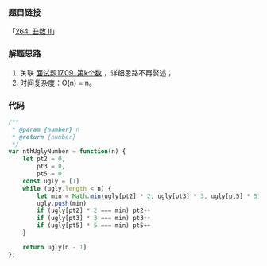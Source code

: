 ### 题目链接

「[264. 丑数 II](https://leetcode.cn/problems/ugly-number-ii/)」

### 解题思路

1. 关联 [面试题17.09. 第k个数](https://github.com/fwr220807/leetcode-interview/blob/main/src/面试题17.09.第k个数.md) ，详细思路不再赘述；
3. 时间复杂度：O(n) = n。

### 代码

```js
/**
 * @param {number} n
 * @return {number}
 */
var nthUglyNumber = function(n) {
	let pt2 = 0,
		pt3 = 0,
		pt5 = 0
	const ugly = [1]
	while (ugly.length < n) {
		let min = Math.min(ugly[pt2] * 2, ugly[pt3] * 3, ugly[pt5] * 5)
		ugly.push(min)
		if (ugly[pt2] * 2 === min) pt2++
		if (ugly[pt3] * 3 === min) pt3++
		if (ugly[pt5] * 5 === min) pt5++
	}

	return ugly[n - 1]
};
```

